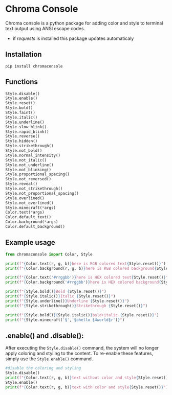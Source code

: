 # Chroma Console

Chroma console is a python package for adding color and style to terminal text output using ANSI escape codes.

* if *requests* is installed this package updates automaticaly

## Installation

```shell
pip install chromaconsole
```

## Functions
```python {.line-numbers}
Style.disable()
Style.enable()
Style.reset()
Style.bold()
Style.faint()
Style.italic()
Style.underline()
Style.slow_blink()
Style.rapid_blink()
Style.reverse()
Style.hidden()
Style.strikethrough()
Style.not_bold()
Style.normal_intensity()
Style.not_italic()
Style.not_underline()
Style.not_blinking()
Style.proportional_spacing()
Style.not_reversed()
Style.reveal()
Style.not_strikethrough()
Style.not_proportional_spacing()
Style.overlined()
Style.not_overlined()
Style.minecraft(*args)
Color.text(*args)
Color.default_text()
Color.background(*args)
Color.default_background()
```

## Example usage

```python
from chromaconsole import Color, Style

print(f"{Color.text(r, g, b)}here is RGB colored text{Style.reset()}")
print(f"{Color.background(r, g, b)}here is RGB colored background{Style.reset()}")

print(f"{Color.text('#rrggbb')}here is HEX colored text{Style.reset()}")
print(f"{Color.background('#rrggbb')}here is HEX colored background{Style.reset()}")

print(f"{Style.bold()}Bold {Style.reset()}")
print(f"{Style.italic()}Italic {Style.reset()}")
print(f"{Style.underline()}Underline {Style.reset()}")
print(f"{Style.strikethrough()}Strikethrough {Style.reset()}")

print(f"{Style.bold()}{Style.italic()}bold+italic {Style.reset()}")
print(f"{Style.minecraft('§','§ahello §4world§r')}")
```

## .enable() and .disable():

After executing the `Style.disable()` command, the system will no longer apply coloring and styling to the content. To re-enable these features, simply use the `Style.enable()` command.

```python
#disable the coloring and styling
Style.disable()
print(f"{Color.text(r, g, b)}text without color and style{Style.reset()}")
Style.enable()
print(f"{Color.text(r, g, b)}text with color and style{Style.reset()}")
```